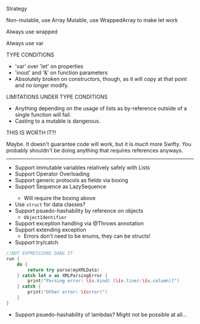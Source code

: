 Strategy

Non-mutable, use Array
Mutable, use WrappedArray to make let work

Always use wrapped

Always use var

TYPE CONDITIONS
- 'var' over 'let' on properties
- 'inout' and '&' on function parameters
- Absolutely broken on constructors, though, as it will copy at that point and no longer modify.

LIMITATIONS UNDER TYPE CONDITIONS
- Anything depending on the usage of lists as by-reference outside of a single function will fail.
- Casting to a mutable is dangerous.

THIS IS WORTH IT?!

Maybe.  It doesn't guarantee code will work, but it is *much* more Swifty.
You probably shouldn't be doing anything that requires references anyways.

-----------

- Support immutable variables relatively safely with Lists
- Support Operator Overloading
- Support generic protocols as fields via boxing
- Support Sequence<T> as LazySequence
    - Will require the boxing above
- Use `struct` for data classes?
- Support psuedo-hashability by reference on objects
    - `ObjectIdentifier`
- Support exception handling via @Throws annotation
- Support extending exception
    - Errors don't need to be enums, they can be structs!
- Support try/catch

```swift
//NOT EXPRESSIONS DANG IT
run {
    do {
        return try parse(myXMLData)
    } catch let e as XMLParsingError {
        print("Parsing error: \(e.kind) [\(e.line):\(e.column)]")
    } catch {
        print("Other error: \(error)")
    }
}
```

- Support psuedo-hashability of lambdas?  Might not be possible at all...